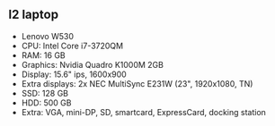 ## l2 laptop

* Lenovo W530
* CPU: Intel Core i7-3720QM
* RAM: 16 GB
* Graphics: Nvidia Quadro K1000M 2GB
* Display: 15.6" ips, 1600x900
* Extra displays: 2x NEC MultiSync E231W (23", 1920x1080, TN)
* SSD: 128 GB
* HDD: 500 GB
* Extra: VGA, mini-DP, SD, smartcard, ExpressCard, docking station